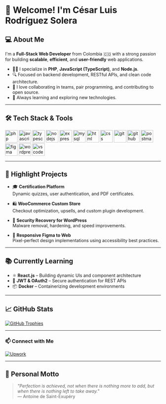 # 👋 Welcome! I'm César Luis Rodríguez Solera

## 💻 About Me

I'm a **Full-Stack Web Developer** from Colombia 🇨🇴 with a strong passion for building **scalable**, **efficient**, and **user-friendly** web applications.

- 👨‍💻 I specialize in **PHP**, **JavaScript (TypeScript)**, and **Node.js**.
- 🔍 Focused on backend development, RESTful APIs, and clean code architecture.
- 🤝 I love collaborating in teams, pair programming, and contributing to open source.
- 🚀 Always learning and exploring new technologies.

---

## 🛠️ Tech Stack & Tools

<div align="left">
  <img src="https://skillicons.dev/icons?i=php" height="40" alt="php" />
  <img src="https://skillicons.dev/icons?i=js" height="40" alt="javascript" />
  <img src="https://skillicons.dev/icons?i=ts" height="40" alt="typescript" />
  <img src="https://skillicons.dev/icons?i=nodejs" height="40" alt="nodejs" />
  <img src="https://skillicons.dev/icons?i=express" height="40" alt="express" />
  <img src="https://skillicons.dev/icons?i=mysql" height="40" alt="mysql" />
  <img src="https://skillicons.dev/icons?i=html" height="40" alt="html" />
  <img src="https://skillicons.dev/icons?i=css" height="40" alt="css" />
  <img src="https://skillicons.dev/icons?i=git" height="40" alt="git" />
  <img src="https://skillicons.dev/icons?i=github" height="40" alt="github" />
  <img src="https://skillicons.dev/icons?i=postman" height="40" alt="postman" />
  <img src="https://skillicons.dev/icons?i=figma" height="40" alt="figma" />
  <img src="https://skillicons.dev/icons?i=wordpress" height="40" alt="wordpress" />
  <img src="https://skillicons.dev/icons?i=vscode" height="40" alt="vscode" />
</div>

---

## 🚀 Highlight Projects

- 🎓 **Certification Platform**  
  Dynamic quizzes, user authentication, and PDF certificates.

- 🛍️ **WooCommerce Custom Store**  
  Checkout optimization, upsells, and custom plugin development.

- 🔐 **Security Recovery for WordPress**  
  Malware removal, hardening, and speed improvements.

- 📱 **Responsive Figma to Web**  
  Pixel-perfect design implementations using accessibility best practices.

---

## 📚 Currently Learning

- ⚛️ **React.js** – Building dynamic UIs and component architecture  
- 🔐 **JWT & OAuth2** – Secure authentication for REST APIs  
- 📦 **Docker** – Containerizing development environments

---

## 📈 GitHub Stats

<!-- [![GitHub Streak](https://streak-stats.demolab.com?user=cesarco&theme=tokyonight&hide_border=true)](https://github.com/cesarco)-->

<!-- 🏆 GitHub Trophies (Optional) -->

[![GitHub Trophies](https://github-profile-trophy.vercel.app/?username=cesarco&theme=tokyonight&no-frame=true&row=1)](https://github.com/cesarco)


---

### 📫 Connect with Me

[![Upwork](https://img.shields.io/badge/Upwork-6FDA44?style=for-the-badge&logo=upwork&logoColor=white)](https://www.upwork.com/freelancers/~017e4130c88c4a6da2)

---

## 🌟 Personal Motto

> *"Perfection is achieved, not when there is nothing more to add, but when there is nothing left to take away."*  
> — Antoine de Saint-Exupéry
